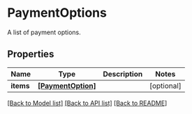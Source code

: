# PaymentOptions

A list of payment options.

## Properties
Name | Type | Description | Notes
------------ | ------------- | ------------- | -------------
**items** | [**[PaymentOption]**](PaymentOption.md) |  | [optional] 

[[Back to Model list]](../README.md#documentation-for-models) [[Back to API list]](../README.md#documentation-for-api-endpoints) [[Back to README]](../README.md)


